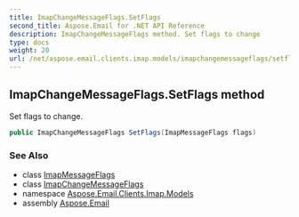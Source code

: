 ```yaml
---
title: ImapChangeMessageFlags.SetFlags
second_title: Aspose.Email for .NET API Reference
description: ImapChangeMessageFlags method. Set flags to change
type: docs
weight: 20
url: /net/aspose.email.clients.imap.models/imapchangemessageflags/setflags/
---
```

## ImapChangeMessageFlags.SetFlags method

Set flags to change.

```csharp
public ImapChangeMessageFlags SetFlags(ImapMessageFlags flags)
```

### See Also

* class [ImapMessageFlags](../../../aspose.email.clients.imap/imapmessageflags/)
* class [ImapChangeMessageFlags](../)
* namespace [Aspose.Email.Clients.Imap.Models](../../imapchangemessageflags/)
* assembly [Aspose.Email](../../../)


